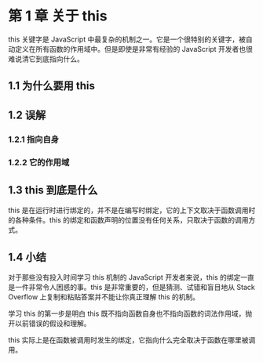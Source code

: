 # 第 1 章 关于 this

this 关键字是 JavaScript 中最复杂的机制之一。它是一个很特别的关键字，被自动定义在所有函数的作用域中。但是即使是非常有经验的 JavaScript 开发者也很难说清它到底指向什么。

## 1.1 为什么要用 this

## 1.2 误解

### 1.2.1 指向自身

### 1.2.2 它的作用域

## 1.3 this 到底是什么

this 是在运行时进行绑定的，并不是在编写时绑定，它的上下文取决于函数调用时的各种条件。this 的绑定和函数声明的位置没有任何关系，只取决于函数的调用方式。

## 1.4 小结

对于那些没有投入时间学习 this 机制的 JavaScript 开发者来说，this 的绑定一直是一件非常令人困惑的事。this 是非常重要的，但是猜测、试错和盲目地从 Stack Overflow 上复制和粘贴答案并不能让你真正理解 this 的机制。

学习 this 的第一步是明白 this 既不指向函数自身也不指向函数的词法作用域，抛开以前错误的假设和理解。

this 实际上是在函数被调用时发生的绑定，它指向什么完全取决于函数在哪里被调用。
